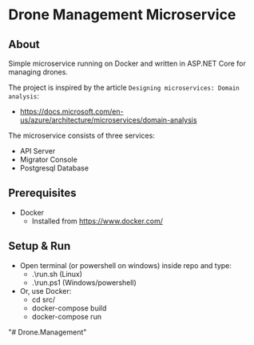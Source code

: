 # Drone Management Microservice

## About
Simple microservice running on Docker and written in ASP.NET Core for managing drones.

The project is inspired by the article `Designing microservices: Domain analysis`:

  * https://docs.microsoft.com/en-us/azure/architecture/microservices/domain-analysis

The microservice consists of three services:
  * API Server
  * Migrator Console
  * Postgresql Database

## Prerequisites
  * Docker 
    - Installed from https://www.docker.com/

## Setup & Run
  * Open terminal (or powershell on windows) inside repo and type:
    * .\run.sh (Linux)
    * .\run.ps1 (Windows/powershell)
  * Or, use Docker:
    * cd src/
    * docker-compose build
    * docker-compose run

    
"# Drone.Management" 
